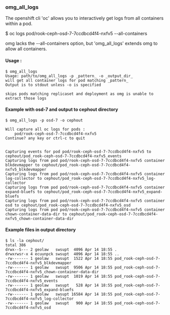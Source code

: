 ### omg_all_logs

The openshift cli 'oc' allows you to interactively get logs from all containers
within a pod.

$ oc logs pod/rook-ceph-osd-7-7ccdbcd4f4-nxfv5 --all-containers

omg lacks the --all-containers option, but 'omg_all_logs' extends omg to allow
all containers.

#### Usage :
```
$ omg_all_logs
Usage: path/to/omg_all_logs -p _pattern_ -o _output_dir_
will get all container logs for pod matching _pattern_
Output is to stdout unless -o is specified

skips pods matching replicaset and deployment as omg is unable to extract those logs
```

#### Example with osd-7 and output to cephout directory
```
$ omg_all_logs -p osd-7 -o cephout

Will capture all oc logs for pods :
	pod/rook-ceph-osd-7-7ccdbcd4f4-nxfv5
Continue? any key or ctrl-c to quit


Capturing events for pod pod/rook-ceph-osd-7-7ccdbcd4f4-nxfv5 to cephout/pod_rook-ceph-osd-7-7ccdbcd4f4-nxfv5_events
Capturing logs from pod pod/rook-ceph-osd-7-7ccdbcd4f4-nxfv5 container blkdevmapper to cephout/pod_rook-ceph-osd-7-7ccdbcd4f4-nxfv5_blkdevmapper
Capturing logs from pod pod/rook-ceph-osd-7-7ccdbcd4f4-nxfv5 container log-collector to cephout/pod_rook-ceph-osd-7-7ccdbcd4f4-nxfv5_log-collector
Capturing logs from pod pod/rook-ceph-osd-7-7ccdbcd4f4-nxfv5 container expand-bluefs to cephout/pod_rook-ceph-osd-7-7ccdbcd4f4-nxfv5_expand-bluefs
Capturing logs from pod pod/rook-ceph-osd-7-7ccdbcd4f4-nxfv5 container osd to cephout/pod_rook-ceph-osd-7-7ccdbcd4f4-nxfv5_osd
Capturing logs from pod pod/rook-ceph-osd-7-7ccdbcd4f4-nxfv5 container chown-container-data-dir to cephout/pod_rook-ceph-osd-7-7ccdbcd4f4-nxfv5_chown-container-data-dir
```
#### Example files in output directory
```
$ ls -la cephout/
total 386
drwx--S--- 2 geolaw   swsupt  4096 Apr 14 18:55 .
drwxrwsr-x 4 ecuunpck swsupt  4096 Apr 14 18:55 ..
-rw------- 1 geolaw   swsupt  1522 Apr 14 18:55 pod_rook-ceph-osd-7-7ccdbcd4f4-nxfv5_blkdevmapper
-rw------- 1 geolaw   swsupt  9506 Apr 14 18:55 pod_rook-ceph-osd-7-7ccdbcd4f4-nxfv5_chown-container-data-dir
-rw------- 1 geolaw   swsupt  1019 Apr 14 18:55 pod_rook-ceph-osd-7-7ccdbcd4f4-nxfv5_events
-rw------- 1 geolaw   swsupt   528 Apr 14 18:55 pod_rook-ceph-osd-7-7ccdbcd4f4-nxfv5_expand-bluefs
-rw------- 1 geolaw   swsupt 16584 Apr 14 18:55 pod_rook-ceph-osd-7-7ccdbcd4f4-nxfv5_log-collector
-rw------- 1 geolaw   swsupt   900 Apr 14 18:55 pod_rook-ceph-osd-7-7ccdbcd4f4-nxfv5_osd

